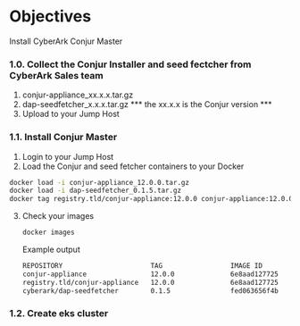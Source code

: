 # Objectives
Install CyberArk Conjur Master

### 1.0. Collect the Conjur Installer and seed fectcher from CyberArk Sales team
1. conjur-appliance_xx.x.x.tar.gz
2. dap-seedfetcher_x.x.x.tar.gz
   *** the xx.x.x is the Conjur version ***
3. Upload to your Jump Host

### 1.1. Install Conjur Master

1. Login to your Jump Host
2. Load the Conjur and seed fetcher containers to your Docker
```bash
docker load -i conjur-appliance_12.0.0.tar.gz
docker load -i dap-seedfetcher_0.1.5.tar.gz
docker tag registry.tld/conjur-appliance:12.0.0 conjur-appliance:12.0.0
```
3. Check your images
   ```bash
   docker images
   ```
   
   Example output
   ```bash
   REPOSITORY                      TAG                 IMAGE ID            CREATED             SIZE
   conjur-appliance                12.0.0              6e8aad127725        2 months ago        1.19GB
   registry.tld/conjur-appliance   12.0.0              6e8aad127725        2 months ago        1.19GB
   cyberark/dap-seedfetcher        0.1.5               fed063656f4b        8 months ago        30MB
   ```
### 1.2. Create eks cluster
